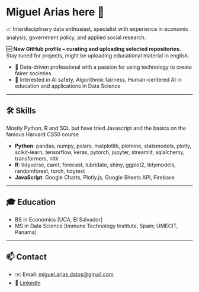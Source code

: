 # Miguel Arias here 👋
📈 Interdisciplinary data enthusiast, specialist with experience in economic analysis, government policy, and applied social research. 

🆕 **New GitHub profile – curating and uploading selected repositories.**  
Stay tuned for projects, might be uploading educational material in english.

- 🔭 Data-driven professional with a passion for using technology to create fairer societies. 
- 🌱 Interested in AI safety, Algorithmic fairness, Human-centered AI in education and applications in Data Science
---
## 🛠️ Skills
Mostly Python, R and SQL but have tried Javascript and the basics on the famous Harvard CS50 course
- **Python**: pandas, numpy, polars, matplotlib, plotnine, statsmodels, plotly, scikit-learn, tensorflow, keras, pytorch, jupyter, streamlit, sqlalchemy, transformers, nltk
- **R**: tidyverse, caret, forecast, lubridate, shiny, ggplot2, tidymodels, randomforest, torch, tidytext
- **JavaScript**: Google Charts, Plotly.js, Google Sheets API, Firebase
---
## 🎓 Education
- BS in Economics [UCA, El Salvador]
- MS in Data Science [Immune Technology Institute, Spain; UMECIT, Panama]

---

## 📫 Contact
- ✉️ Email: miguel.arias.datos@gmail.com
- 🔗 [LinkedIn](https://linkedin.com/in/miguelgarias95)
